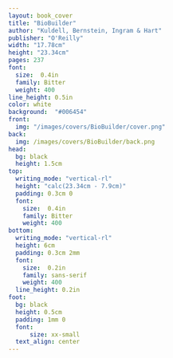 ```yaml
---
layout: book_cover
title: "BioBuilder"
author: "Kuldell, Bernstein, Ingram & Hart"
publisher: "O'Reilly"
width: "17.78cm"
height: "23.34cm"
pages: 237
font:
  size:  0.4in
  family: Bitter
  weight: 400
line_height: 0.5in
color: white
background:  "#006454"
front:
  img: "/images/covers/BioBuilder/cover.png"
back:
  img: /images/covers/BioBuilder/back.png
head:
  bg: black
  height: 1.5cm
top:
  writing_mode: "vertical-rl"
  height: "calc(23.34cm - 7.9cm)"
  padding: 0.3cm 0
  font:
    size:  0.4in
    family: Bitter
    weight: 400
bottom:
  writing_mode: "vertical-rl"
  height: 6cm
  padding: 0.3cm 2mm
  font:
    size:  0.2in
    family: sans-serif
    weight: 400
  line_height: 0.2in
foot:
  bg: black
  height: 0.5cm
  padding: 1mm 0
  font:
      size: xx-small
  text_align: center
---
```

